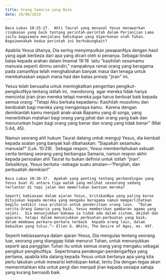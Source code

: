 ```yaml
---
title: Orang Samaria yang Baik
date: 20/08/2019
---
```


`Baca Lukas 10:25-27.  Ahli Taurat yang menyoal Yesus menawarkan ringkasan yang baik tentang perintah-perintah dalam Perjanjian Lama iaitu bagaimana menjalani kehidupan yang diperkenan oleh Tuhan.  Bagaimanakah kedua perintah ini berhubungkait?`

Apabila Yesus ditanya, Dia sering menyimpulkan jawapanNya dengan hasil yang agak berbeza dari apa yang dicari oleh si penanya. Sebagai tindak balas kepada arahan dalam Imamat 19:18  iaitu “kasihilah sesamamu manusia seperti dirimu sendiri," nampaknya ramai orang yang beragama pada zamanNya telah menghabiskan banyak masa dan tenaga untuk membahaskan sejauh mana had dan batas prinsip "jiran" ini.

Yesus telah berusaha untuk meningkatkan pengertian pengikut-pengikutNya tentang istilah ini,  mendorong  agar mereka tidak hanya mencintai jiran-jiran mereka tetapi mereka juga harus berbuat baik kepada semua orang: "Tetapi Aku berkata kepadamu: Kasihilah musuhmu dan berdoalah bagi mereka yang menganiaya kamu.  Karena dengan demikianlah kamu menjadi anak-anak Bapamu yang di sorga, yang menerbitkan matahari bagi orang yang jahat dan orang yang baik dan menurunkan hujan bagi orang yang benar dan orang yang tidak benar" (Mat 5:44, 45).

Namun seorang ahli hukum Taurat datang untuk menguji Yesus, dia kembali kepada soalan yang banyak kali dibahaskan: “Siapakah sesamuku manusia?” (Luk. 10:29).  Sebagai respon, Yesus memberitahukan sebuah cerita tentang seorang yang berbangsa Samaria, namun respon akhir kepada persoalan ahli Taurat itu bukan definisi untuk istilah “jiran”.  Sebaliknya, Yesus berkata –sebagai suatu amalan—“Pergilah, dan perbuatlah demikian!”

`Baca Lukas 10:30-37.  Apakah yang penting tentang perbandingan yang Yesus buat di antara tiga watak yang melihat seseorang sedang terlantar di tepi jalan dan memerlukan bantuan mereka?`

`Seperti kebiasaan dalam ajaran Yesus, kritikanNya yang paling keras ditujukan kepada mereka yang mengaku beragama namun memperlihatkan begitu sedikit rasa prihatin untuk penderitaan orang lain.  “Dalam cerita Orang Samaria yang baik, Yesus memberikan gambaran agama yang sejati.  Dia menunjukkan bahawa ia tidak ada dalam sistem, akidah dan upacara, tetapi dalam menunjukkan perbuatan-perbuatan yang baik;  dalam membawa perkara-perkara terbaik  kepada orang lain, dalam kebaikan yang tulus.”— Ellen G. White, The Desire of Ages, ms. 497.`

Seperti kebiasaannya dalam ajaran Yesus, Dia mengulas tentang seorang luar, seorang yang dianggap tidak menurut Tuhan, untuk menunjukkan seperti apa panggilan Tuhan itu untuk semua orang yang mengaku sebagai pengikut-pengikutNya.  Sepertimana pendengar-pendengarNya yang pertama, apabila kita datang kepada Yesus untuk bertanya apa yang kita perlu lakukan untuk mewarisi kehidupan kekal, tentu Dia dengan tegas akan memerintahkan kita untuk pergi dan menjadi jiran kepada sesiapa sahaja yang kurang bernasib baik.